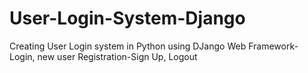 # User-Login-System-Django
Creating User Login system in Python using DJango Web Framework- Login, new user Registration-Sign Up, Logout

